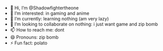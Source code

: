 - 👋 Hi, I’m @Shadowfightertheone
- 👀 I’m interested: in gaming and anime
- 🌱 I’m currently: learning nothing (am very lazy)
- 💞️ I’m looking to collaborate on nothing: i just want game and zip bomb
- 📫 How to reach me: dont
- 😄 Pronouns: zip bomb
- ⚡ Fun fact: polato

<!---
Shadowfightertheone/Shadowfightertheone is a ✨ special ✨ repository because its `README.md` (this file) appears on your GitHub profile.
You can click the Preview link to take a look at your changes.
--->
